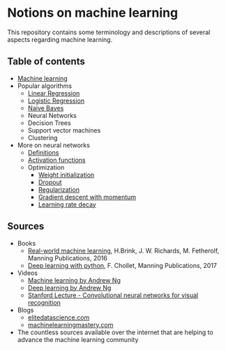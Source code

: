 # Notions on machine learning

This repository contains some terminology and descriptions of several aspects regarding machine learning.

## Table of contents

* [Machine learning](pdf/01_machine_learning.pdf)
* Popular algorithms
    * [Linear Regression](pdf/02-01_linear-regression.pdf)
    * [Logistic Regression](pdf/02-02_logistic-regression.pdf)
    * [Naive Bayes](pdf/02-03_naive-bayes.pdf)
    * Neural Networks
    * Decision Trees
    * Support vector machines
    * Clustering
* More on neural networks
    * [Definitions](pdf/03_NN_definitions.pdf)
    * [Activation functions](pdf/03_NN_activations.pdf)
    * Optimization
        * [Weight initialization](pdf/03_NN_optimization_initialization.pdf)
        * [Dropout](pdf/03_NN_optimization_dropout.pdf)
        * [Regularization](pdf/03_NN_optimization_regularization.pdf)
        * [Gradient descent with momentum](pdf/03_NN_optimization_momentum.pdf)
        * [Learning rate decay](pdf/03_NN_optimization_LRdecay.pdf)

## Sources

* Books
    * [Real-world machine learning](https://www.manning.com/books/real-world-machine-learning), H.Brink, J. W. Richards, M. Fetherolf, Manning Publications, 2016
    * [Deep learning with python](https://www.manning.com/books/deep-learning-with-python), F. Chollet, Manning Publications, 2017
* Videos
    * [Machine learning by Andrew Ng](https://www.youtube.com/playlist?list=PLLssT5z_DsK-h9vYZkQkYNWcItqhlRJLN)
    * [Deep learning by Andrew Ng](https://www.youtube.com/playlist?list=PLBAGcD3siRDguyYYzhVwZ3tLvOyyG5k6K)
    * [Stanford Lecture - Convolutional neural networks for visual recognition](https://www.youtube.com/playlist?list=PL3FW7Lu3i5JvHM8ljYj-zLfQRF3EO8sYv)
* Blogs
    *  [elitedatascience.com](https://elitedatascience.com/learn-machine-learning)
    *  [machinelearningmastery.com](https://machinelearningmastery.com/blog/)
* The countless sources available over the internet that are helping to advance the machine learning community
